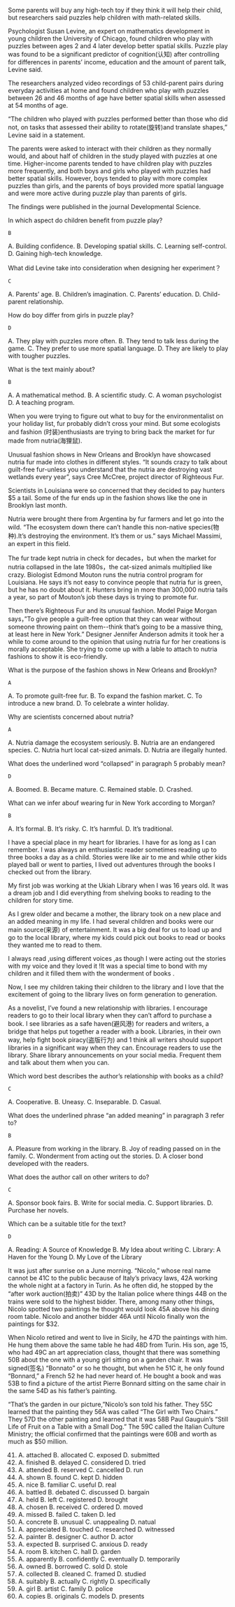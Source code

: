 Some parents will buy any high-tech toy if they think it will help their child, but researchers said puzzles help children with math-related skills.

Psychologist Susan Levine, an expert on mathematics development in young children the University of Chicago, found children who play with puzzles between ages 2 and 4 later develop better spatial skills. Puzzle play was found to be a significant predictor of cognition(认知) after controlling for differences in parents’ income, education and the amount of parent talk, Levine said.

The researchers analyzed video recordings of 53 child-parent pairs during everyday activities at home and found children who play with puzzles between 26 and 46 months of age have better spatial skills when assessed at 54 months of age.

“The children who played with puzzles performed better than those who did not, on tasks that assessed their ability to rotate(旋转)and translate shapes,” Levine said in a statement.

The parents were asked to interact with their children as they normally would, and about half of children in the study played with puzzles at one time. Higher-income parents tended to have children play with puzzles more frequently, and both boys and girls who played with puzzles had better spatial skills. However, boys tended to play with more complex puzzles than girls, and the parents of boys provided more spatial language and were more active during puzzle play than parents of girls.

The findings were published in the journal Developmental Science.

In which aspect do children benefit from puzzle play?

    B

A. Building confidence.
B. Developing spatial skills.
C. Learning self-control.
D. Gaining high-tech knowledge.

What did Levine take into consideration when designing her experiment？

    C

A. Parents’ age.
B. Children’s imagination.
C. Parents’ education.
D. Child-parent relationship.

How do boy differ from girls in puzzle play?

    D

A. They play with puzzles more often.
B. They tend to talk less during the game.
C. They prefer to use more spatial language.
D. They are likely to play with tougher puzzles.

What is the text mainly about?

    B

A. A mathematical method.
B. A scientific study.
C. A woman psychologist
D. A teaching program.

When you were trying to figure out what to buy for the environmentalist on your holiday list, fur probably didn’t cross your mind. But some ecologists and fashion (时装)enthusiasts are trying to bring back the market for fur made from nutria(海狸鼠).

Unusual fashion shows in New Orleans and Brooklyn have showcased nutria fur made into clothes in different styles. “It sounds crazy to talk about guilt-free fur-unless you understand that the nutria are destroying vast wetlands every year”, says Cree McCree, project director of Righteous Fur.

Scientists in Louisiana were so concerned that they decided to pay hunters $5 a tail. Some of the fur ends up in the fashion shows like the one in Brooklyn last month.

Nutria were brought there from Argentina by fur farmers and let go into the wild. “The ecosystem down there can’t handle this non-native species(物种).It’s destroying the environment. It’s them or us.” says Michael Massimi, an expert in this field.

The fur trade kept nutria in check for decades，but when the market for nutria collapsed in the late 1980s，the cat-sized animals multiplied like crazy. Biologist Edmond Mouton runs the nutria control program for Louisiana. He says it’s not easy to convince people that nutria fur is green, but he has no doubt about it. Hunters bring in more than 300,000 nutria tails a year, so part of Mouton’s job these days is trying to promote fur.

Then there’s Righteous Fur and its unusual fashion. Model Paige Morgan says，”To give people a guilt-free option that they can wear without someone throwing paint on them--think that’s going to be a massive thing, at least here in New York.” Designer Jennifer Anderson admits it took her a while to come around to the opinion that using nutria fur for her creations is morally acceptable. She trying to come up with a lable to attach to nutria fashions to show it is eco-friendly.

What is the purpose of the fashion shows in New Orleans and Brooklyn?

    A

A. To promote guilt-free fur.
B. To expand the fashion market.
C. To introduce a new brand.
D. To celebrate a winter holiday.

Why are scientists concerned about nutria?

    A

A. Nutria damage the ecosystem seriously.
B. Nutria are an endangered species.
C. Nutria hurt local cat-sized animals.
D. Nutria are illegally hunted.

What does the underlined word “collapsed” in paragraph 5 probably mean?

    D

A. Boomed.
B. Became mature.
C. Remained stable.
D. Crashed.

What can we infer abouf wearing fur in New York according to Morgan?

    B

A. It’s formal.
B. It’s risky.
C. It’s harmful.
D. It’s traditional.

I have a special place in my heart for libraries. I have for as long as I can remember. I was always an enthusiastic reader sometimes reading up to three books a day as a child. Stories were like air to me and while other kids played ball or went to parties, I lived out adventures through the books I checked out from the library.

My first job was working at the Ukiah Library when I was 16 years old. It was a dream job and I did everything from shelving books to reading to the children for story time.

As I grew older and became a mother, the library took on a new place and an added meaning in my life. I had several children and books were our main source(来源) of entertainment. It was a big deal for us to load up and go to the local library, where my kids could pick out books to read or books they wanted me to read to them.

I always read ,using different voices ,as though I were acting out the stories with my voice and they loved it !It was a special time to bond with my children and it filled them with the wonderment of books .

Now, I see my children taking their children to the library and I love that the excitement of going to the library lives on form generation to generation.

As a novelist, I’ve found a new relationship with libraries. I encourage readers to go to their local library when they can’t afford to purchase a book. I see libraries as a safe haven(避风港) for readers and writers, a bridge that helps put together a reader with a book. Libraries, in their own way, help fight book piracy(盗版行为) and 1 think all writers should support libraries in a significant way when they can. Encourage readers to use the library. Share library announcements on your social media. Frequent them and talk about them when you can.

Which word best describes the author’s relationship with books as a child?

    C

A. Cooperative.
B. Uneasy.
C. Inseparable.
D. Casual.

What does the underlined phrase “an added meaning” in paragraph 3 refer to?

    B

A. Pleasure from working in the library.
B. Joy of reading passed on in the family.
C. Wonderment from acting out the stories.
D. A closer bond developed with the readers.

What does the author call on other writers to do?

    C

A. Sponsor book fairs.
B. Write for social media.
C. Support libraries.
D. Purchase her novels.

Which can be a suitable title for the text?

    D

A. Reading: A Source of Knowledge
B. My Idea about writing
C. Library: A Haven for the Young
D. My Love of the Library

It was just after sunrise on a June morning. “Nicolo,” whose real name cannot be 41C to the public
because of Italy’s privacy laws, 42A working the whole night at a factory in Turin. As he often did, he
stopped by the “after work auction(拍卖)” 43D by the Italian police where things 44B on the trains
were sold to the highest bidder. There, among many other things, Nicolo spotted two paintings he thought would
look 45A above his dining room table. Nicolo and another bidder 46A until Nicolo finally won the
paintings for $32.

When Nicolo retired and went to live in Sicily, he 47D the paintings with him. He hung them above the
same table he had 48D from Turin. His son, age 15, who had 49C an art appreciation class, thought that
there was something 50B about the one with a young girl sitting on a garden chair. It was signed(签名)
“Bonnato” or so he thought, but when he 51C it, he only found “Bonnard,” a French 52 he had
never heard of. He bought a book and was 53B to find a picture of the artist Pierre Bonnard sitting on the
same chair in the same 54D as his father’s painting.

“That’s the garden in our picture,”Nicolo’s son told his father. They 55C learned that the painting they
56A was called “The Girl with Two Chairs.” They 57D the other painting and learned that it was
58B Paul Gauguin’s “Still Life of Fruit on a Table with a Small Dog.” The 59C called the Italian
Culture Ministry; the official confirmed that the paintings were 60B and worth as much as $50 million.

41. A. attached B. allocated C. exposed D. submitted
42. A. finished B. delayed C. considered D. tried
43. A. attended B. reserved C. cancelled D. run
44. A. shown B. found C. kept D. hidden
45. A. nice B. familiar C. useful D. real
46. A. battled B. debated C. discussed D. bargain
47. A. held B. left C. registered D. brought
48. A. chosen B. received C. ordered D. moved
49. A. missed B. failed C. taken D. led
50. A. concrete B. unusual C. unappealing D. natual
51. A. appreciated B. touched C. researched D. witnessed
52. A. painter B. designer C. author D. actor
53. A. expected B. surprised C. anxious D. ready
54. A. room B. kitchen C. hall D. garden
55. A. apparently B. confidently C. eventually D. temporarily
56. A. owned B. borrowed C. sold D. stole
57. A. collected B. cleaned C. framed D. studied
58. A. suitably B. actually C. rightly D. specifically
59. A. girl B. artist C. family D. police
60. A. copies B. originals C. models D. presents
